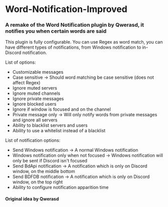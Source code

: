 # Word-Notification-Improved
### A remake of the Word Notification plugin by Qwerasd, it notifies you when certain words are said


This plugin is fully configurable.
You can use Regex as word match, you can have different types of notifications, from Windows notification to in-Discord notification.

List of options:
- Customizable messages
- Case sensitive -> Should word matching be case sensitive (does not affect Regex)
- Ignore muted servers
- Ignore muted channels
- Ignore private messages
- Ignore blocked users
- Ignore if window is focused and on the channel
- Private message only -> Will only notify words from private messages and ignore all servers
- Ability to blacklist servers and users
- Ability to use a whitelist instead of a blacklist

List of notification options:
- Send Windows notification -> A normal Windows notification
- Windows notification only when not focused -> Windows notification will only be sent if Discord isn't focused
- Send BdApi notification -> A notification which is only on Discord window, on the middle bottom
- Send BDFDB notification -> A notification which is only on Discord window, on the top right
- Ability to configure notification apparition time

#### Original idea by Qwerasd
